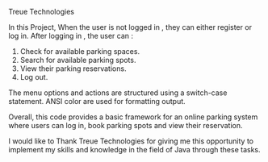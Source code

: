 Treue Technologies

In this Project, When the user is not logged in , they can either register or log in.
After logging in , the user can :
1) Check for available parking spaces.
2) Search for available parking spots.
3) View their parking reservations.
4) Log out.

The menu options and actions are structured using a switch-case statement. ANSI color are used for formatting output.

Overall, this code provides a basic framework for an online parking system where users can  log in, book parking spots and view their reservation.

I would like to Thank Treue Technologies for giving me this opportunity to implement my skills and knowledge  in the field of Java through these tasks.
